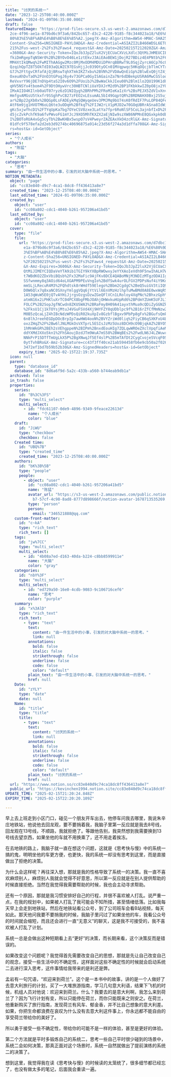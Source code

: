 ```yaml
---
title: "讨厌的系统一"
date: "2023-12-25T08:40:00.000Z"
lastmod: "2024-01-09T06:35:00.000Z"
draft: false
featuredImage: "https://prod-files-secure.s3.us-west-2.amazonaws.com/d7dbc101-8\
  2ce-4f96-ae1a-879bd6c9f3a6/842bc657-d3c2-4220-9185-f8c344023a18/%E6%80%9D%E8%\
  80%83%E5%BF%AB%E4%B8%8E%E6%85%A2.jpeg?X-Amz-Algorithm=AWS4-HMAC-SHA256&X-Amz-\
  Content-Sha256=UNSIGNED-PAYLOAD&X-Amz-Credential=ASIAZI2LB466WDSL6ETQ%2F20250\
  215%2Fus-west-2%2Fs3%2Faws4_request&X-Amz-Date=20250215T212020Z&X-Amz-Expires\
  =3600&X-Amz-Security-Token=IQoJb3JpZ2luX2VjECUaCXVzLXdlc3QtMiJHMEUCIEeKbvn8Il\
  fkiDmRgepTqNSWr0%2B%2BYOvO46Le1ztEkvJ3AiEAoBEW1jDojR27BDiz4E4PNtb%2F6V2KesHLJ\
  MM4XtIkQMwq%2FwMIThAAGgw2Mzc0MjMxODM4MDUiDPHrqBBRwT9L0SqjZyrcA6Cp76c0eSYp%2BS\
  QzqihQpTZ8T5OkTdI03aQLWZC97EGsHjjJc039OtyOCn01MVqpwqc5HKqOQcjbTlmCYTxs7%2BWmh\
  G7J%2FttgvCRfafAjQjBRswTqhXTmkIKZ7xbu%2BVN%2FVDAwQnEiGp%2BlwExQ0jtZ4jU6kttFXt\
  OxeuAhDvTaO%2FUnO3tGPogJ6y4v73GPCa0GyISAGainZa7Nr6dDBekpUSRA6MwCGSloo8RojTDgg\
  ReVxvrY96jDE7nDVp4taS2I0v6O9%2FUoibJ%2BwWaCkkJIeu08%2Blm1lo2QU199K1d8F%2F8YBN\
  qHV5NSYx4tbom4%2F9DtOHywVrc30HBTCNliUaYDXJrM2d9%2BP1FKbkkwIZ0pO8jx2YOZ5nPaZvu\
  IMxAIIO4KIlnb0aUT07ryz6zD1NIQyg%2BRhPM%2FRoMIeKaIzXr%2BsPEJX5ZdV1vXnvBB0t3yP2\
  HmfgvAMGsU5tkxfr9SSghPvCB27zFEO2xLEsumAL5bI49GqptQR%2BRDNAHX0Bxj2S5ujRE0OzEax\
  ar%2Bp22gXb0x%2BQGp0LsFADEykMqSQWyqeUev3PMJMq9bU74sK0fRdIF7PuLOP84QFeco043w11\
  AtF6m9jg1HVOTM6oLQ6te3uODqH%2BfkqT%2FIJW2rLV1pMJD2w70GOqUBRrASna8IdWixw0Yp7ZP\
  gKc5xjwfhcD1%2FTYqUpKa7bg7OYeCSV8zxe3LatYa7fpr6RoNlSF5CoL3ajnbfIxD%2FCa3qDc7d\
  d5jcZvkPchfK9a6fvPWvoFG1mYJcJ9XO5MhTKXZX2aEjNIw9szXW86NPMnE8QGxkpk0dEKFnXkYl7\
  I%2BOToRUA4xGg5cyTb%2BwKHBx5wspO7sV4PweyrZAZEAxXkO4zcRl&X-Amz-Signature=be905\
  01dfc9f578efa2d2eb3d9274bc40696875a914c23d56f274a3d1dffa708&X-Amz-SignedHeade\
  rs=host&x-id=GetObject"
series:
  - "个人成长"
authors:
  - "陈猛"
tags:
  - "大脑"
categories:
  - "思考"
summary: "由一件生活中的小事，引发的对大脑中系统一的思考。"
NOTION_METADATA:
  object: "page"
  id: "cc83e840-d9c7-4ca1-8dc8-ff436413a8e7"
  created_time: "2023-12-25T08:40:00.000Z"
  last_edited_time: "2024-01-09T06:35:00.000Z"
  created_by:
    object: "user"
    id: "cc08a802-cdc1-4040-b261-957206a41bd5"
  last_edited_by:
    object: "user"
    id: "cc08a802-cdc1-4040-b261-957206a41bd5"
  cover:
    type: "file"
    file:
      url: "https://prod-files-secure.s3.us-west-2.amazonaws.com/d7dbc101-82ce-4f96-a\
        e1a-879bd6c9f3a6/842bc657-d3c2-4220-9185-f8c344023a18/%E6%80%9D%E8%80%8\
        3%E5%BF%AB%E4%B8%8E%E6%85%A2.jpeg?X-Amz-Algorithm=AWS4-HMAC-SHA256&X-Am\
        z-Content-Sha256=UNSIGNED-PAYLOAD&X-Amz-Credential=ASIAZI2LB4667T3H44RP\
        %2F20250215%2Fus-west-2%2Fs3%2Faws4_request&X-Amz-Date=20250215T211937Z\
        &X-Amz-Expires=3600&X-Amz-Security-Token=IQoJb3JpZ2luX2VjECUaCXVzLXdlc3\
        QtMiJIMEYCIQDaVeYTA9ib1TGIY9kYXBpRWOwxyJeYYXAoIeVdh9F5nwIhALH7WwuJPY4Cz\
        t7WBdKO2ZDxVbiBQsb%2Fx32MaFic9AjFKv8DCE4QABoMNjM3NDIzMTgzODA1IgzqulvhBD\
        SSfwnmmy8q3AOid64oLXGAPM9PEuVngIo%2BdfSwk4urOLFGV2PDPsNuf4iY9KdjFdmrct8\
        mmSLjLRecuR4M3%2FQhdtsk8rWHdf59Elego%2Bbm2CgdgC%2BeQ5uiGV3tiIQ9fBVkJZCm\
        D0W6Qlx7q8xaNC0SXnyYmlggVQq6jYtVil6EnVMzHzlhpTuMwBMd0A8E0wxWqRS9HQQLEyA\
        1A53qWuW5E0jQTvAYHiJjrgsOzgsDzwZGeQFlVCn1LRoloy4XqPNc%2BhxzGph%2BzlB89w\
        atmN16x2iPHKluXrTC04PCX8bgFMbJOAhjOHWxkuHUpRd6%2BPdmYZUmK5UFJL1z3yQi5%2\
        FOLCP%2B2SopJgfNCwdn8ZKUSWA3%2BRaFmy8H09A41ayxthMua9cQDiZyGGNZk1w8Xsohk\
        %2FksU1Cj1kTOYsjMtuJ4VGuFSVd4Xj9HYFZY8qUDblpc9f%2B16rZfCfMmNzw2xk4aFSwd\
        M0B5zQcaLjZ4hIBcNdzWPDsQiR02kuXpIv8GzbflBgxv9PbPp8gFx%2BGufsQmkWFA7Bv2z\
        6n8lhJreehEGDpDOcBrpIp7awHWU4ooN%2BVYZriWd0liq%2FiyCB6qSXKFxU4LKsm%2FRw\
        oxzZHqZ%2F%2Bw6lJNLMGkOsVXTprL5ESIsJzMz5Uoz8DCH9cO9BjqkAZ%2BYO5UFR3agwo\
        1hMnWkGR%2BEh2sVEhgppeN%2BIPm%2BnxdEouHIg7ZQLqwWROeZXclVpqfiAeMAejSRWOf\
        ddYXMdJXXo5kn1%2FhSAoujDzdJTm9WuA7mS58%2BWqBEs2%2FwdLN6J4LZWuwrKiVuNzcA\
        NNkPrP15DTfTmUgLkX5P%2BgXNwqJf5Ef4slP%2B5mTAfDt2CygCvojeSVcqF0StMXdJcF0\
        0ytTvhBRo&X-Amz-Signature=cc43f3ff40ce21ab594458fb6e9cb50a2f026c340527b\
        3472ef1bd7b59b52b30&X-Amz-SignedHeaders=host&x-id=GetObject"
      expiry_time: "2025-02-15T22:19:37.735Z"
  icon: null
  parent:
    type: "database_id"
    database_id: "8d6a6f9d-5a2c-433b-a560-b744eab9db1a"
  archived: false
  in_trash: false
  properties:
    series:
      id: "B%3C%3FS"
      type: "multi_select"
      multi_select:
        - id: "fdc61107-0de9-4896-9349-9feace22613d"
          name: "个人成长"
          color: "blue"
    draft:
      id: "JiWU"
      type: "checkbox"
      checkbox: false
    Created time:
      id: "UBQ%7B"
      type: "created_time"
      created_time: "2023-12-25T08:40:00.000Z"
    authors:
      id: "bK%3B%5B"
      type: "people"
      people:
        - object: "user"
          id: "cc08a802-cdc1-4040-b261-957206a41bd5"
          name: "陈猛"
          avatar_url: "https://s3-us-west-2.amazonaws.com/public.notion-static.com/775523\
            b7-57cf-4c98-8ad8-8777d898666f/notion-avatar-1678713535269.png"
          type: "person"
          person:
            email: "346521888@qq.com"
    custom-front-matter:
      id: "c~kA"
      type: "rich_text"
      rich_text: []
    tags:
      id: "jw%7CC"
      type: "multi_select"
      multi_select:
        - id: "4b08a7ed-d163-40da-b224-c8bb8599911e"
          name: "大脑"
          color: "gray"
    categories:
      id: "nbY%3F"
      type: "multi_select"
      multi_select:
        - id: "ed729a50-16e0-4cdb-9083-9c106716cef6"
          name: "思考"
          color: "purple"
    summary:
      id: "x%3AlD"
      type: "rich_text"
      rich_text:
        - type: "text"
          text:
            content: "由一件生活中的小事，引发的对大脑中系统一的思考。"
            link: null
          annotations:
            bold: false
            italic: false
            strikethrough: false
            underline: false
            code: false
            color: "default"
          plain_text: "由一件生活中的小事，引发的对大脑中系统一的思考。"
          href: null
    Date:
      id: "zYLY"
      type: "date"
      date: null
    Name:
      id: "title"
      type: "title"
      title:
        - type: "text"
          text:
            content: "讨厌的系统一"
            link: null
          annotations:
            bold: false
            italic: false
            strikethrough: false
            underline: false
            code: false
            color: "default"
          plain_text: "讨厌的系统一"
          href: null
  url: "https://www.notion.so/cc83e840d9c74ca18dc8ff436413a8e7"
  public_url: "https://kevinchen1994.notion.site/cc83e840d9c74ca18dc8ff436413a8e7"
UPDATE_TIME: "2025-02-15T21:20:24.848Z"
EXPIRY_TIME: "2025-02-15T22:20:20.109Z"

---
```

<link rel="stylesheet" href="https://cdn.jsdelivr.net/npm/katex@0.16.2/dist/katex.min.css" integrity="sha384-bYdxxUwYipFNohQlHt0bjN/LCpueqWz13HufFEV1SUatKs1cm4L6fFgCi1jT643X" crossorigin="anonymous">


早上去上班走到小区门口，碰见一个朋友开车出去，他停车问我去哪里，我说朱辛庄地铁站，他说他去回龙观，要不要捎着我，我脑子里第一反应就是我去8号线，回龙观在13号线，不顺路，我就拒绝了。等跟他告别，我突然想到我需要换到13号线去望京西，如果坐他的车就不用换乘了，还不用走着挨冻。


在去地铁的路上，我脑子就一直在想这个问题，这就是《思考快与慢》中的系统一搞的鬼，明明坐他的车更方便，也更快，我的系统一却没有思考到这里，而是直接做出了拒绝的决策。


为什么会这样呢？再往深入想，那就是我的性格导致了系统一的决策。我一直不喜欢麻烦别人，麻烦别人我就会觉得不好意思，所以第一反应就是在别人提供帮助的时候直接拒绝。当然在我觉得我需要帮助的时候，我也会主动寻求帮助。


还有一个原因，那就是我习惯安排好自己的行程，并很不喜欢被人打乱。说严重一点，在我的规划中，如果被人打乱了我可能会不知所措，甚至情绪低落。比如我每天早上会走到地铁站，然后在地铁站看公众号，到了公司班车会看B站视频，每天如此。那天他问我要不要捎我的时候，我脑子里闪过了如果坐他的车，我看公众号的时间就会缩短，而且还会进行一直“无意义”的聊天，这是我不可接受的，我不喜欢被人打乱了计划。


系统一总是会做出这种短期看上去“更好”的决策，而长期来看，这个决策反而是错误的。


如果改变这个问题呢？我觉得首先需要改变自己的思想，那就是先让自己改变自己的观念，接受一些生活中的不确定性，这样面对这些不确定性的时候就会启动系统二去进行深入思考，这件事情给我带来的是利还是弊。


孟岩有一句咒语，“欢迎来到荷兰”。这个是一本书中的故事，讲的是一个人做好了去意大利旅行的计划，买了一大堆旅游指南，学习几句意大利语，结果下飞机的时候，机组人员对他说：欢迎来到荷兰。什么？我要去的是意大利啊，我怎么来到荷兰了？因为飞行计划有变，所以只能停在荷兰，而你只能既来之则安之。在荷兰，他重新购买了旅行指南，发现荷兰有风车、郁金香，并不比自己想象的意大利差。如果，你把生命都浪费在哀叹为什么没有去意大利这件事上，你永远都不能自由的享受荷兰带给你的美好了。


所以勇于接受一些不确定性，带给你的可能不是一样的体验，甚至是更好的体验。


第二个方法就是平时多锻炼自己的系统二，思考一些自己平时很少碰到的场景中，系统二会如何决策，那真正面对这个场景时，系统一自然就做出了提前演练的系统二的决策了。


想到这里，我觉得我在读《思考快与慢》的时候读的太笼统了，很多细节都已经忘了，也没有做太多的笔记，后面我会重读一遍。

